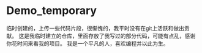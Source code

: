 # Demo_temporary
临时创建的，上传一些代码片段，很惭愧的，我平时没有在git上活跃和做出贡献。
这是我临时建立的仓库，里面存放了我写过的部分代码，可能有点乱，感谢你花时间来看我的项目。
我是一个平凡的人，喜欢编程并以此为生。
